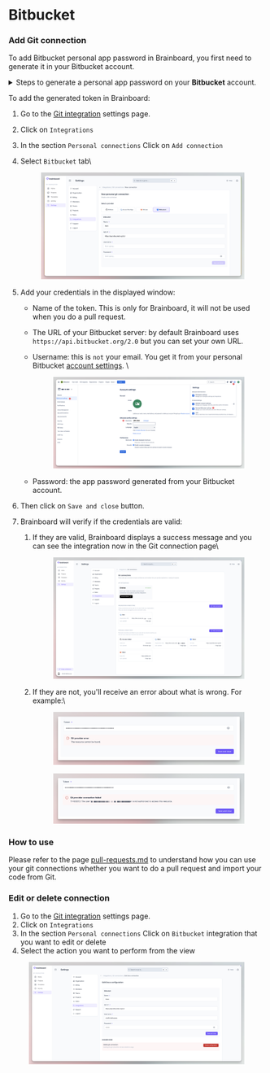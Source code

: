 # Bitbucket

### Add Git connection

To add Bitbucket personal app password in Brainboard, you first need to generate it in your Bitbucket account.

<details>

<summary>Steps to generate a personal app password on your <strong>Bitbucket</strong> account.</summary>

1. Go to your [Bitbucket app passwords page](https://bitbucket.org/account/settings/app-passwords/).
2. Click on the top right icon and then select `Personal settings`:
   * Got to `App passwords` accessible from the left bar options.
   *   Click on `Create app password`.&#x20;

       <figure><img src="../../../.gitbook/assets/CleanShot 2025-04-11 at 17.17.57@2x.png" alt=""><figcaption></figcaption></figure>
3. Add a name and grant `read-write` access for:
   * Projects.
   * Repositories.
   *   Pull requests.&#x20;

       <figure><img src="../../../.gitbook/assets/bitbucket-token-config.png" alt=""><figcaption></figcaption></figure>
4.  The token is generated, you can copy it to add to Brainboard:&#x20;

    <figure><img src="../../../.gitbook/assets/bitbucket-token-generated.png" alt=""><figcaption></figcaption></figure>

</details>

To add the generated token in Brainboard:

1. Go to the [Git integration](https://app.brainboard.co/settings/integrations/git) settings page.
2. Click on `Integrations`
3. In the section `Personal connections` Click on `Add connection`&#x20;
4.  Select `Bitbucket` tab\


    <figure><img src="../../../.gitbook/assets/CleanShot 2025-04-11 at 17.23.38@2x.png" alt=""><figcaption></figcaption></figure>
5. Add your credentials in the displayed window:
   * Name of the token. This is only for Brainboard, it will not be used when you do a pull request.
   * The URL of your Bitbucket server: by default Brainboard uses `https://api.bitbucket.org/2.0` but you can set your own URL.
   *   Username: this is `not` your email. You get it from your personal Bitbucket [account settings](https://bitbucket.org/account/settings/). \


       <figure><img src="../../../.gitbook/assets/CleanShot 2025-04-11 at 17.24.28@2x.png" alt=""><figcaption></figcaption></figure>
   * Password: the app password generated from your Bitbucket account.&#x20;
6. Then click on `Save and close` button.
7. Brainboard will verify if the credentials are valid:
   1.  If they are valid, Brainboard displays a success message and you can see the integration now in the Git connection page\


       <figure><img src="../../../.gitbook/assets/CleanShot 2025-04-11 at 17.07.55@2x.png" alt=""><figcaption></figcaption></figure>
   2.  If they are not, you'll receive an error about what is wrong. For example:\


       <figure><img src="../../../.gitbook/assets/CleanShot 2025-04-11 at 17.00.18@2x.png" alt=""><figcaption></figcaption></figure>

       <figure><img src="../../../.gitbook/assets/CleanShot 2025-04-11 at 17.03.42@2x.png" alt=""><figcaption></figcaption></figure>

### How to use

Please refer to the page [pull-requests.md](pull-requests.md "mention") to understand how you can use your git connections whether you want to do a pull request and import your code from Git.

### Edit or delete connection

1. Go to the [Git integration](https://app.brainboard.co/settings/integrations/git) settings page.
2. Click on `Integrations`
3. In the section `Personal connections` Click on `Bitbucket` integration that you want to edit or delete
4. Select the action you want to perform from the view

<figure><img src="../../../.gitbook/assets/CleanShot 2025-04-11 at 17.30.00@2x.png" alt=""><figcaption></figcaption></figure>
